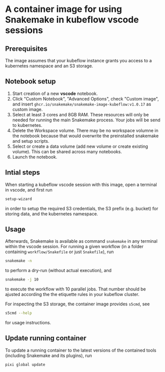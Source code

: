 # A container image for using Snakemake in kubeflow vscode sessions

## Prerequisites

The image assumes that your kubeflow instance grants you access to a kubernetes namespace and an S3 storage.

## Notebook setup

1. Start creation of a new **vscode** notebook.
2. Click "Custom Notebook", "Advanced Options", check "Custom image", and insert `ghcr.io/snakemake/snakemake-image-kubeflow:v1.0.17` as custom image.
3. Select at least 3 cores and 8GB RAM. These resources will only be needed for running the main Snakemake process. Your jobs will be send to kubernetes.
4. Delete the Workspace volume. There may be no workspace volumne in the notebook because that would overwrite the preinstalled snakemake and setup scripts.
5. Select or create a data volume (add new volume or create existing volume). This can be shared across many notebooks.
6. Launch the notebook.

## Intial steps

When starting a kubeflow vscode session with this image, open a terminal in vscode, and first run

```bash
setup-wizard
```

in order to setup the required S3 credentials, the S3 prefix (e.g. bucket) for storing data, and the kubernetes namespace.

## Usage

Afterwards, Snakemake is available as command `snakemake` in any terminal within the vscode session.
For running a given workflow (in a folder containing `workflow/Snakefile` or just `Snakefile`), run

```bash
snakemake -n
```

to perform a dry-run (without actual execution), and

```bash
snakemake -j 10
```

to execute the workflow with 10 parallel jobs.
That number should be ajusted according the the etiquette rules in your kubeflow cluster.

For inspecting the S3 storage, the container image provides ``s5cmd``, see

```bash
s5cmd --help
```

for usage instructions.

## Update running container

To update a running container to the latest versions of the contained tools (including Snakemake and its plugins), run

```bash
pixi global update
```
